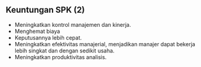 ## Keuntungan SPK (2)

<ul>
  <li class="fragment">
  Meningkatkan kontrol manajemen dan kinerja.
  </li>
  <li class="fragment">
  Menghemat biaya
  </li>
  <li class="fragment">
  Keputusannya lebih cepat.
  </li>
  <li class="fragment">
  Meningkatkan efektivitas manajerial, menjadikan manajer dapat bekerja lebih
  singkat dan dengan sedikit usaha.
  </li>
  <li class="fragment">
  Meningkatkan produktivitas analisis.
  </li>
</ul>

